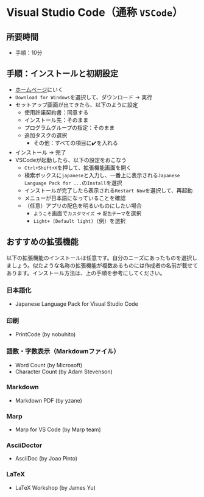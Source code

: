 # Visual Studio Code（通称 `VSCode`）

## 所要時間

- 手順：10分

## 手順：インストールと初期設定

- [ホームページ](https://code.visualstudio.com/)にいく
- `Download for Windows`を選択して、ダウンロード → 実行
- セットアップ画面が出てきたら、以下のように設定
  - 使用許諾契約書：同意する
  - インストール先：そのまま
  - プログラムグループの指定：そのまま
  - 追加タスクの選択
    - その他：すべての項目に:heavy_check_mark:を入れる
- インストール → 完了
- VSCodeが起動したら、以下の設定をおこなう
  - `Ctrl+Shift+X`を押して、拡張機能画面を開く
  - 検索ボックスに`japanese`と入力し、一番上に表示される`Japanese Language Pack for ...`の`Install`を選択
  - インストールが完了したら表示される`Restart Now`を選択して、再起動
  - メニューが日本語になっていることを確認
  - （任意）アプリの配色を明るいものにしたい場合
    - `ようこそ`画面で`カスタマイズ` → `配色テーマ`を選択
    - `Light+ (Default light)`（例）を選択

## おすすめの拡張機能

以下の拡張機能のインストールは任意です。自分のニーズにあったものを選択しましょう。似たような名称の拡張機能が複数あるものには作成者の名前が載せてあります。インストール方法は、上の手順を参考にしてください。

### 日本語化

- Japanese Language Pack for Visual Studio Code

### 印刷

- PrintCode (by nobuhito)

### 語数・字数表示（Markdownファイル）

- Word Count (by Microsoft)
- Character Count (by Adam Stevenson)

### Markdown

- Markdown PDF (by yzane)

### Marp

- Marp for VS Code (by Marp team)

### AsciiDoctor

- AsciiDoc (by Joao Pinto)

### LaTeX

- LaTeX Workshop (by James Yu)
